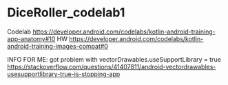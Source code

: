 # DiceRoller_codelab1
Codelab https://developer.android.com/codelabs/kotlin-android-training-app-anatomy#10 HW
https://developer.android.com/codelabs/kotlin-android-training-images-compat#0

INFO FOR ME:
got problem with vectorDrawables.useSupportLibrary = true
https://stackoverflow.com/questions/41407811/android-vectordrawables-usesupportlibrary-true-is-stopping-app

